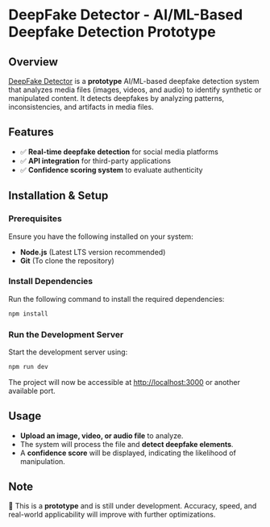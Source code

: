 # DeepFake Detector - AI/ML-Based Deepfake Detection Prototype  

## Overview  
[DeepFake Detector](https://github.com/nakulsinghsisodia/DeepFake-Detector) is a **prototype** AI/ML-based deepfake detection system that analyzes media files (images, videos, and audio) to identify synthetic or manipulated content. It detects deepfakes by analyzing patterns, inconsistencies, and artifacts in media files.  

## Features  
- ✅ **Real-time deepfake detection** for social media platforms  
- ✅ **API integration** for third-party applications  
- ✅ **Confidence scoring system** to evaluate authenticity  

## Installation & Setup  

### Prerequisites  
Ensure you have the following installed on your system:  
- **Node.js** (Latest LTS version recommended)  
- **Git** (To clone the repository)  

### Install Dependencies  
Run the following command to install the required dependencies:  
```bash
npm install
```

### Run the Development Server  
Start the development server using:  
```bash
npm run dev
```  
The project will now be accessible at [http://localhost:3000](http://localhost:3000) or another available port.  

## Usage  
- **Upload an image, video, or audio file** to analyze.  
- The system will process the file and **detect deepfake elements**.  
- A **confidence score** will be displayed, indicating the likelihood of manipulation.  

## Note  
🚀 This is a **prototype** and is still under development. Accuracy, speed, and real-world applicability will improve with further optimizations.  

